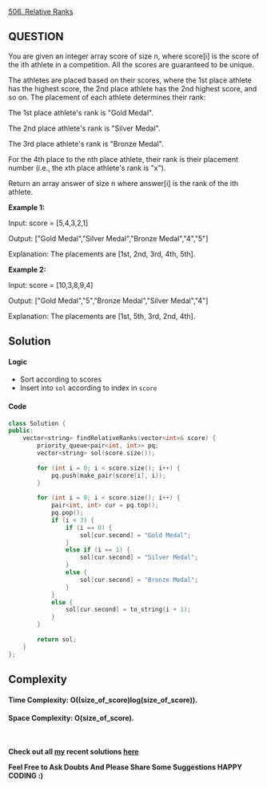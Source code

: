[506. Relative Ranks](https://leetcode.com/problems/relative-ranks/)

## **QUESTION**

You are given an integer array score of size n, where score[i] is the score of the ith athlete in a competition. All the scores are guaranteed to be unique.

The athletes are placed based on their scores, where the 1st place athlete has the highest score, the 2nd place athlete has the 2nd highest score, and so on. The placement of each athlete determines their rank:

The 1st place athlete's rank is "Gold Medal".

The 2nd place athlete's rank is "Silver Medal".

The 3rd place athlete's rank is "Bronze Medal".

For the 4th place to the nth place athlete, their rank is their placement number (i.e., the xth place athlete's rank is "x").

Return an array answer of size n where answer[i] is the rank of the ith athlete.

 

__Example 1:__

Input: score = [5,4,3,2,1]

Output: ["Gold Medal","Silver Medal","Bronze Medal","4","5"]

Explanation: The placements are [1st, 2nd, 3rd, 4th, 5th].

__Example 2:__

Input: score = [10,3,8,9,4]

Output: ["Gold Medal","5","Bronze Medal","Silver Medal","4"]

Explanation: The placements are [1st, 5th, 3rd, 2nd, 4th].



## **Solution**

#### **Logic**
- Sort according to scores
- Insert into ```sol``` according to index in ```score```

#### **Code**

```cpp
class Solution {
public:
    vector<string> findRelativeRanks(vector<int>& score) {
        priority_queue<pair<int, int>> pq;
        vector<string> sol(score.size());
        
        for (int i = 0; i < score.size(); i++) {
            pq.push(make_pair(score[i], i));
        }
        
        for (int i = 0; i < score.size(); i++) {
            pair<int, int> cur = pq.top();
            pq.pop();
            if (i < 3) {
                if (i == 0) {
                    sol[cur.second] = "Gold Medal";
                }
                else if (i == 1) {
                    sol[cur.second] = "Silver Medal";
                }
                else {
                    sol[cur.second] = "Bronze Medal";
                }
            }
            else {
                sol[cur.second] = to_string(i + 1);
            }
        }
        
        return sol;
    }
};
```

## **Complexity**

#### Time Complexity:  **O((size_of_score)log(size_of_score))**.

#### Space Complexity: **O(size_of_score)**.
<br>

 __Check out all [my](https://leetcode.com/siddp6/) recent solutions [here](https://github.com/sidd6p/LeetCode)__

 
 __Feel Free to Ask Doubts
And Please Share Some Suggestions
HAPPY CODING :)__


